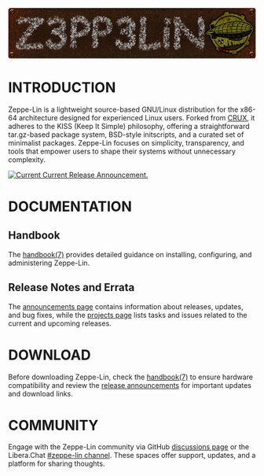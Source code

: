 ![](https://github.com/zeppe-lin/artwork/blob/master/logo-big-2.png?raw=false)

# INTRODUCTION

Zeppe-Lin is a lightweight source-based GNU/Linux distribution for the
x86-64 architecture designed for experienced Linux users.
Forked from [CRUX][1], it adheres to the KISS (Keep It Simple)
philosophy, offering a straightforward tar.gz-based package system,
BSD-style initscripts, and a curated set of minimalist packages.
Zeppe-Lin focuses on simplicity, transparency, and tools that empower
users to shape their systems without unnecessary complexity.

[1]: http://crux.nu

<!-- GitHub release (latest by date) -->
<a href="https://github.com/orgs/zeppe-lin/discussions/3">
  <img src="https://img.shields.io/github/v/release/zeppe-lin/pkgsrc-core?color=2c5e36&display_name=tag&label=CURRENT%20RELEASE&logo=linux&logoColor=white&style=for-the-badge" alt="Current Current Release Announcement.">
</a>

# DOCUMENTATION

## Handbook

The [handbook(7)][2] provides detailed guidance on installing,
configuring, and administering Zeppe-Lin.

[2]: https://zeppe-lin.github.io/handbook.7.html

## Release Notes and Errata

The [announcements page][3] contains information about releases,
updates, and bug fixes, while the [projects page][4] lists tasks
and issues related to the current and upcoming releases.

[3]: https://github.com/orgs/zeppe-lin/discussions/categories/announcements
[4]: https://github.com/orgs/zeppe-lin/projects

# DOWNLOAD

Before downloading Zeppe-Lin, check the [handbook(7)][2] to ensure
hardware compatibility and review the [release announcements][3] for
important updates and download links.

# COMMUNITY

Engage with the Zeppe-Lin community via GitHub [discussions page][5]
or the Libera.Chat [#zeppe-lin channel][6].  These spaces offer
support, updates, and a platform for sharing thoughts.

[5]: https://github.com/orgs/zeppe-lin/discussions
[6]: https://web.libera.chat/#zeppe-lin
